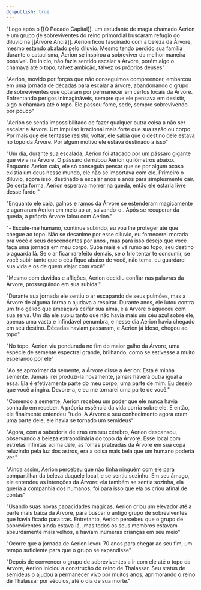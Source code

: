 ```yaml
---
dg-publish: true
---
```




"Logo após o [[O Pecado Capital]]. um estudante de magia chamado Aerion e um grupo de sobreviventes do reino primordial buscaram refugio do diluvio na [[Árvore Anciã]].  Aerion ficou fascinado com a beleza da Árvore, mesmo estando abalado pelo diluvio. Mesmo tendo perdido sua família durante o cataclisma, Aerion se inspirou a sobreviver da melhor maneira possível. De inicio, não fazia sentido escalar a Árvore, porém algo o chamava até o topo, talvez ambição, talvez os próprios deuses"

"Aerion, movido por forças que não conseguimos compreender, embarcou em uma jornada de décadas para escalar a árvore, abandonando o grupo de sobreviventes que optaram por permanecer em certos locais da Árvore. Enfrentando perigos inimagináveis, sempre que ele pensava em desistir, algo o chamava até o topo. Ele passou fome, sede, sempre sobrevivendo por pouco"

"Aerion se sentia impossibilitado de fazer qualquer outra coisa a não ser escalar a Árvore.  Um impulso irracional mais forte que sua razão ou corpo. Por mais que ele tentasse resistir, voltar,  ele sabia que o destino dele estava no topo da Árvore. Por algum motivo ele estava destinado a isso" 

"Um dia, durante sua escalada, Aerion foi atacado por um pássaro gigante que vivia na Árvore. O pássaro derrubou Aerion quilômetros abaixo. Enquanto Aerion caia, ele só conseguia pensar que se por algum acaso existia um deus nesse mundo, ele não se importava com ele. Primeiro o diluvio, agora isso, destinado a escalar anos e anos para simplesmente cair. De certa forma, Aerion esperava morrer na queda, então ele estaria livre desse fardo "

"Enquanto ele caia, galhos e ramos da Árvore se estenderam magicamente e agarraram Aerion em meio ao ar, salvando-o .  Após se recuperar da queda, a própria Árvore falou com Aerion."

"- Escute-me humano, continue subindo, eu vou lhe proteger até que chegue ao topo. Não se desanime por esse diluvio, eu fornecerei morada pra você e seus descendentes por anos , mas para isso desejo que você faça uma jornada em meu corpo. Suba mais e vá rumo ao topo, seu destino o aguarda lá.  Se o ar ficar rarefeito demais, se o frio tentar te consumir, se você subir tanto que o céu fique abaixo de você, não tema, eu guardarei sua vida e os de quem viajar com você"

"Mesmo com duvidas e aflições, Aerion decidiu confiar nas palavras da Árvore, prosseguindo em sua subida."

"Durante sua jornada ele sentiu o ar escapando de seus pulmões, mas a Árvore de alguma forma o ajudava a respirar. Durante anos, ele lutou contra um frio gélido que ameaçava ceifar sua alma, e a Árvore o aqueceu com sua seiva. Um dia ele subiu tanto que não havia mais um céu azul sobre ele, apenas uma vasta e infindável penumbra, e nesse dia Aerion havia chegado em seu destino. Décadas haviam passaram, e Aerion já idoso, chegou ao topo"

"No topo, Aerion viu pendurada no fim do maior galho da Árvore, uma espécie de semente espectral grande, brilhando, como se estivesse a muito esperando por ele"

"Ao se aproximar da semente, a Árvore disse a Aerion: Esta é minha semente. Jamais irei produzi-la novamente, jamais haverá outra igual a essa. Ela é efetivamente parte do meu corpo, uma parte de mim.  Eu desejo que você a ingira. Devore-a, e eu me tornarei uma parte de você."

"Comendo a semente, Aerion recebeu um poder que ele nunca havia sonhado em receber. A própria essência da vida corria sobre ele. E então, ele finalmente entendeu "tudo. A Árvore e seu conhecimento agora eram uma parte dele, ele havia se tornado um semideus"

"Agora, com a sabedoria de eras em seu cérebro, Aerion descansou, observando a beleza extraordinária do topo da Árvore. Esse local com estrelas infinitas acima dele, as folhas prateadas da Árvore em sua copa reluzindo pela luz dos astros, era a coisa mais bela que um humano poderia ver."

"Ainda assim, Aerion percebeu que não tinha ninguém com ele para compartilhar da beleza daquele local, e se sentiu sozinho. Em seu âmago, ele entendeu as intenções da Árvore: ela também se sentia sozinha, ela queria a companhia dos humanos, foi para isso que ela os criou afinal de contas"

"Usando suas novas capacidades mágicas, Aerion criou um elevador até a parte mais baixa da Árvore, para buscar o antigo grupo de sobreviventes que havia ficado para trás. Entretanto, Aerion percebeu que o grupo de sobreviventes ainda estava lá, ,mas todos os seus membros estavam absurdamente mais velhos, e haviam inúmeras crianças em seu meio"

"Ocorre que a jornada de Aerion levou 70 anos para chegar ao seu fim, um tempo suficiente para que o grupo se expandisse"

"Depois de convencer o grupo de sobreviventes a ir com ele até o topo da Árvore, Aerion iniciou a construção do reino de Thalassar. Seu status de semideus o ajudou a permanecer vivo por muitos anos, aprimorando o reino de Thalassar por séculos, até o dia de sua morte."